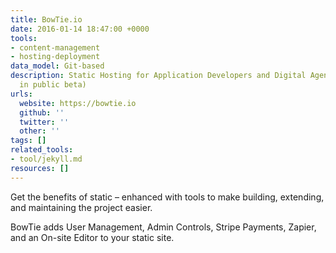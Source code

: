 ```yaml
---
title: BowTie.io
date: 2016-01-14 18:47:00 +0000
tools:
- content-management
- hosting-deployment
data_model: Git-based
description: Static Hosting for Application Developers and Digital Agencies (currently
  in public beta)
urls:
  website: https://bowtie.io
  github: ''
  twitter: ''
  other: ''
tags: []
related_tools:
- tool/jekyll.md
resources: []
---
```

Get the benefits of static – enhanced with tools to make building, extending, and maintaining the project easier.

BowTie adds User Management, Admin Controls, Stripe Payments, Zapier, and an On-site Editor to your static site.
